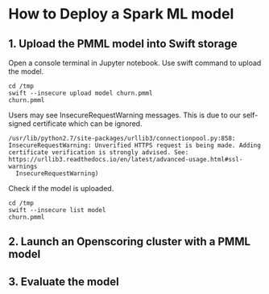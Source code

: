 # How to Deploy a Spark ML model

## 1. Upload the PMML model into Swift storage

Open a console terminal in Jupyter notebook. Use swift command to upload the model.

```shell
cd /tmp
swift --insecure upload model churn.pmml
churn.pmml
```

Users may see InsecureRequestWarning messages. This is due to our self-signed certificate which can be ignored.

```
/usr/lib/python2.7/site-packages/urllib3/connectionpool.py:858: InsecureRequestWarning: Unverified HTTPS request is being made. Adding certificate verification is strongly advised. See: https://urllib3.readthedocs.io/en/latest/advanced-usage.html#ssl-warnings
  InsecureRequestWarning)
```

Check if the model is uploaded.

```shell
cd /tmp
swift --insecure list model
churn.pmml
```

## 2. Launch an Openscoring cluster with a PMML model


## 3. Evaluate the model
